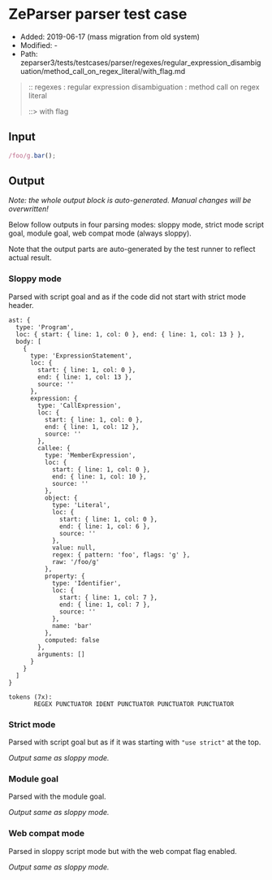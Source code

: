 # ZeParser parser test case

- Added: 2019-06-17 (mass migration from old system)
- Modified: -
- Path: zeparser3/tests/testcases/parser/regexes/regular_expression_disambiguation/method_call_on_regex_literal/with_flag.md

> :: regexes : regular expression disambiguation : method call on regex literal
>
> ::> with flag

## Input

`````js
/foo/g.bar();
`````

## Output

_Note: the whole output block is auto-generated. Manual changes will be overwritten!_

Below follow outputs in four parsing modes: sloppy mode, strict mode script goal, module goal, web compat mode (always sloppy).

Note that the output parts are auto-generated by the test runner to reflect actual result.

### Sloppy mode

Parsed with script goal and as if the code did not start with strict mode header.

`````
ast: {
  type: 'Program',
  loc: { start: { line: 1, col: 0 }, end: { line: 1, col: 13 } },
  body: [
    {
      type: 'ExpressionStatement',
      loc: {
        start: { line: 1, col: 0 },
        end: { line: 1, col: 13 },
        source: ''
      },
      expression: {
        type: 'CallExpression',
        loc: {
          start: { line: 1, col: 0 },
          end: { line: 1, col: 12 },
          source: ''
        },
        callee: {
          type: 'MemberExpression',
          loc: {
            start: { line: 1, col: 0 },
            end: { line: 1, col: 10 },
            source: ''
          },
          object: {
            type: 'Literal',
            loc: {
              start: { line: 1, col: 0 },
              end: { line: 1, col: 6 },
              source: ''
            },
            value: null,
            regex: { pattern: 'foo', flags: 'g' },
            raw: '/foo/g'
          },
          property: {
            type: 'Identifier',
            loc: {
              start: { line: 1, col: 7 },
              end: { line: 1, col: 7 },
              source: ''
            },
            name: 'bar'
          },
          computed: false
        },
        arguments: []
      }
    }
  ]
}

tokens (7x):
       REGEX PUNCTUATOR IDENT PUNCTUATOR PUNCTUATOR PUNCTUATOR
`````

### Strict mode

Parsed with script goal but as if it was starting with `"use strict"` at the top.

_Output same as sloppy mode._

### Module goal

Parsed with the module goal.

_Output same as sloppy mode._

### Web compat mode

Parsed in sloppy script mode but with the web compat flag enabled.

_Output same as sloppy mode._
